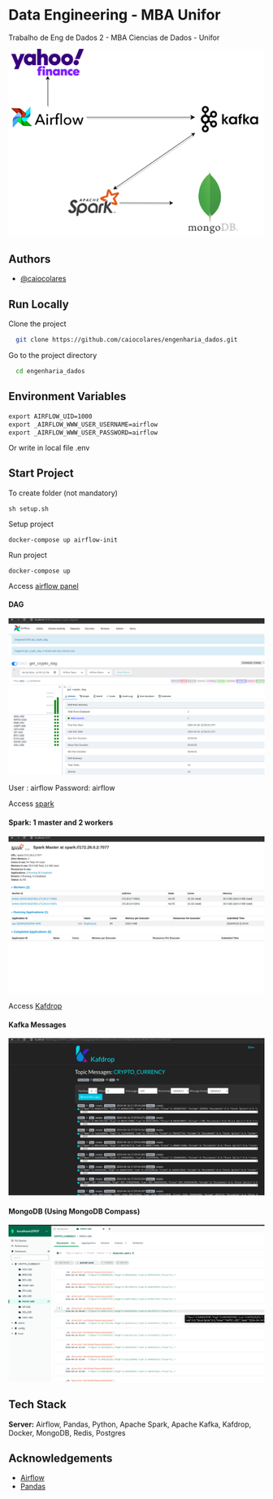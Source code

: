
# Data Engineering - MBA Unifor 
Trabalho de Eng de Dados 2 - MBA Ciencias de Dados - Unifor


![image](https://github.com/caiocolares/engenharia_dados/blob/7546aba3bd367075dbcf7c90e162d2d578008c72/assets/diagrama.png)

## Authors

- [@caiocolares](https://www.github.com/caiocolares)



## Run Locally

Clone the project

```bash
  git clone https://github.com/caiocolares/engenharia_dados.git
```

Go to the project directory

```bash
  cd engenharia_dados
```



## Environment Variables

```
export AIRFLOW_UID=1000
export _AIRFLOW_WWW_USER_USERNAME=airflow
export _AIRFLOW_WWW_USER_PASSWORD=airflow
```
Or write in local file .env


## Start Project 

To create folder (not mandatory)
```
sh setup.sh
```

Setup project
```
docker-compose up airflow-init
```

Run project
```
docker-compose up 
```


Access [airflow panel](http://localhost:8080)
#### DAG
![image](https://github.com/caiocolares/engenharia_dados/blob/7546aba3bd367075dbcf7c90e162d2d578008c72/assets/airfow.png)

User : airflow
Password: airflow

Access [spark](http://localhost:8888)

#### Spark: 1 master and 2 workers
![image](https://github.com/caiocolares/engenharia_dados/blob/a1b797cad8aee922e09dd50f6d82d155781cb445/assets/spark.png)


Access [Kafdrop](http://localhost:19000) 

#### Kafka Messages
![image](https://github.com/caiocolares/engenharia_dados/blob/a1b797cad8aee922e09dd50f6d82d155781cb445/assets/kafdrop.png)

#### MongoDB (Using MongoDB Compass)
![image](https://github.com/caiocolares/engenharia_dados/blob/a1b797cad8aee922e09dd50f6d82d155781cb445/assets/mongodata.png)




## Tech Stack


**Server:** Airflow, Pandas, Python, Apache Spark, Apache Kafka, Kafdrop, Docker, MongoDB, Redis, Postgres

## Acknowledgements

- [Airflow](https://airflow.apache.org/)
- [Pandas](https://pandas.pydata.org/)

